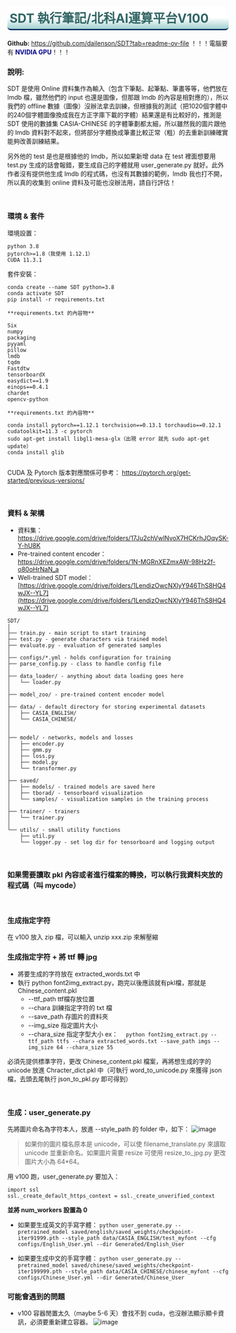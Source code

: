 # <font class="h2">**SDT 執行筆記/北科AI運算平台V100**</font>

<style>
.h3 {
  background: linear-gradient(135deg,#fff,#6FB7B7) ;
  color: #BF0060;
  display:block;
  padding: 6px 5px;
  border-radius: 4px;
}
.h2 {
  background: linear-gradient(180deg,#fff 50%,	#A3D1D1) ;
  color: #336666;
  display:block;
  padding: 6px 5px;
  border-radius: 8px;
  border-bottom: 3px solid #003060;
}
</style>


**Github:** https://github.com/dailenson/SDT?tab=readme-ov-file
！！！電腦要有 <font color="darkblue">**NVIDIA GPU**</font>！！！

### 說明: 

SDT 是使用 Online 資料集作為輸入（包含下筆點、起筆點、筆畫等等，他們放在 lmdb 檔，雖然他們的 input 也還是圖像，但那跟 lmdb 的內容是相對應的），所以我們的 offline 數據（圖像）沒辦法拿去訓練，但根據我的測試（把1020個字體中的240個字體圖像換成我在方正字庫下載的字體）結果還是有比較好的，推測是 SDT 使用的數據集 CASIA-CHINESE 的字體筆劃都太細，所以雖然我的圖片跟他的 lmdb 資料對不起來，但將部分字體換成筆畫比較正常（粗）的去重新訓練確實能夠改善訓練結果。

另外他的 test 是也是根據他的 lmdb，所以如果新增 data 在 test 裡面想要用 test.py 生成的話會報錯，要生成自己的字體就用 user_generate.py 就好。此外作者沒有提供他生成 lmdb 的程式碼，也沒有其數據的範例，lmdb 我也打不開，所以真的收集到 online 資料及可能也沒辦法用，請自行評估！


<br>

### 環境 & 套件

環境設置：
```
python 3.8
pytorch>=1.8（我使用 1.12.1）
CUDA 11.3.1
```

套件安裝：
```
conda create --name SDT python=3.8
conda activate SDT
pip install -r requirements.txt

**requirements.txt 的內容物**

Six
numpy
packaging 
pyyaml 
pillow 
lmdb 
tqdm 
Fastdtw 
tensorboardX 
easydict==1.9 
einops==0.4.1 
chardet
opencv-python

**requirements.txt 的內容物**

conda install pytorch==1.12.1 torchvision==0.13.1 torchaudio==0.12.1 cudatoolkit=11.3 -c pytorch
sudo apt-get install libgl1-mesa-glx（出現 error 就先 sudo apt-get update）
conda install glib


```
CUDA 及 Pytorch 版本對應關係可參考：
https://pytorch.org/get-started/previous-versions/

<br>

### 資料 & 架構
* 資料集：
https://drive.google.com/drive/folders/17Ju2chVwlNvoX7HCKrhJOqySK-Y-hU8K
* Pre-trained content encoder：
https://drive.google.com/drive/folders/1N-MGRnXEZmxAW-98Hz2f-o80oHrNaN_a
* Well-trained SDT model：[https://drive.google.com/drive/folders/1LendizOwcNXlyY946ThS8HQ4wJX--YL7](https://drive.google.com/drive/folders/1LendizOwcNXlyY946ThS8HQ4wJX--YL7)

```
SDT/
│
├── train.py - main script to start training
├── test.py - generate characters via trained model
├── evaluate.py - evaluation of generated samples
│
├── configs/*.yml - holds configuration for training
├── parse_config.py - class to handle config file
│
├── data_loader/ - anything about data loading goes here
│   └── loader.py
│
├── model_zoo/ - pre-trained content encoder model
│
├── data/ - default directory for storing experimental datasets
│   ├── CASIA_ENGLISH/
│   └── CASIA_CHINESE/
│
│
├── model/ - networks, models and losses
│   ├── encoder.py
│   ├── gmm.py
│   ├── loss.py
│   ├── model.py
│   └── transformer.py
│
├── saved/
│   ├── models/ - trained models are saved here
│   ├── tborad/ - tensorboard visualization
│   └── samples/ - visualization samples in the training process
│
├── trainer/ - trainers
│   └── trainer.py
│  
└── utils/ - small utility functions
    ├── util.py
    └── logger.py - set log dir for tensorboard and logging output
```
    
<br>

### 如果需要讀取 pkl 內容或者進行檔案的轉換，可以執行我資料夾放的程式碼（叫 mycode）

<br>

### 生成指定字符

在 v100 放入 zip 檔，可以輸入 unzip xxx.zip 來解壓縮
<br>
### 生成指定字符 + 將 ttf 轉 jpg
* 將要生成的字符放在 extracted_words.txt 中
* 執行 python font2img_extract.py，跑完以後應該就有pkl檔，那就是 Chinese_content.pkl
    * --ttf_path ttf檔存放位置
    * --chara 訓練指定字符的 txt 檔
    * --save_path 存圖片的資料夾
    * --img_size 指定圖片大小
    * --chara_size 指定字型大小
ex：　
`python font2img_extract.py --ttf_path ttfs --chara extracted_words.txt --save_path imgs --img_size 64 --chara_size 55`


必須先提供標準字符，更改 Chinese_content.pkl 檔案，再將想生成的字的 unicode 放進 Chracter_dict.pkl 中（可執行 word_to_unicode.py 來獲得 json 檔，去頭去尾執行 json_to_pkl.py 即可得到）




<br>

### 生成：user_generate.py
先將圖片命名為字符本人，放進 --style_path 的 folder 中，如下：
![image](https://hackmd.io/_uploads/H1_dTuHt6.png)

> 如果你的圖片檔名原本是 unicode，可以使 filename_translate.py 來讀取 unicode 並重新命名。如果圖片需要 resize 可使用 resize_to_jpg.py 更改圖片大小為 64*64。

用 v100 跑，user_generate.py 要加入：
```
import ssl
ssl._create_default_https_context = ssl._create_unverified_context
```
**並將 num_workers 設置為 0**

* 如果要生成英文的手寫字體：
`
python user_generate.py --pretrained_model saved/english/saved_weights/checkpoint-iter91999.pth --style_path data/CASIA_ENGLISH/test_myfont --cfg configs/English_User.yml --dir Generated/English_User
`

* 如果要生成中文的手寫字體：
`
python user_generate.py --pretrained_model saved/chinese/saved_weights/checkpoint-iter199999.pth --style_path data/CASIA_CHINESE/chinese_myfont --cfg configs/Chinese_User.yml --dir Generated/Chinese_User
`

### 可能會遇到的問題
* v100 容器閒置太久（maybe 5-6 天）會找不到 cuda，也沒辦法顯示顯卡資訊，必須要重新建立容器。
![image](https://hackmd.io/_uploads/SkKJER0LT.png)
